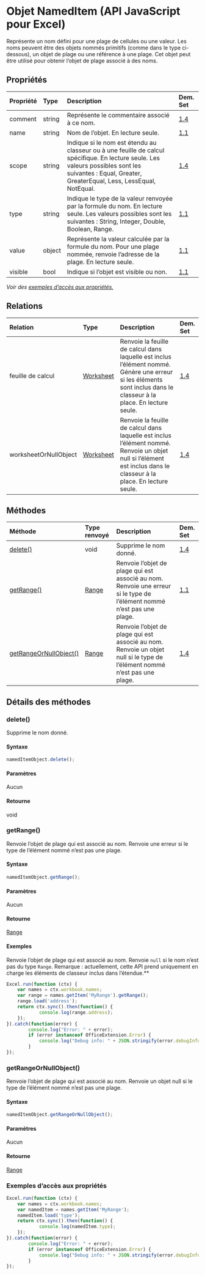 # <a name="nameditem-object-javascript-api-for-excel"></a>Objet NamedItem (API JavaScript pour Excel)

Représente un nom défini pour une plage de cellules ou une valeur. Les noms peuvent être des objets nommés primitifs (comme dans le type ci-dessous), un objet de plage ou une référence à une plage. Cet objet peut être utilisé pour obtenir l’objet de plage associé à des noms.

## <a name="properties"></a>Propriétés

| Propriété       | Type    |Description| Dem. Set|
|:---------------|:--------|:----------|:----|
|comment|string|Représente le commentaire associé à ce nom.|[1.4](../requirement-sets/excel-api-requirement-sets.md)|
|name|string|Nom de l’objet. En lecture seule.|[1.1](../requirement-sets/excel-api-requirement-sets.md)|
|scope|string|Indique si le nom est étendu au classeur ou à une feuille de calcul spécifique. En lecture seule. Les valeurs possibles sont les suivantes : Equal, Greater, GreaterEqual, Less, LessEqual, NotEqual.|[1.4](../requirement-sets/excel-api-requirement-sets.md)|
|type|string|Indique le type de la valeur renvoyée par la formule du nom. En lecture seule. Les valeurs possibles sont les suivantes : String, Integer, Double, Boolean, Range.|[1.1](../requirement-sets/excel-api-requirement-sets.md)|
|value|object|Représente la valeur calculée par la formule du nom. Pour une plage nommée, renvoie l’adresse de la plage. En lecture seule.|[1.1](../requirement-sets/excel-api-requirement-sets.md)|
|visible|bool|Indique si l’objet est visible ou non.|[1.1](../requirement-sets/excel-api-requirement-sets.md)|

_Voir des [exemples d’accès aux propriétés.](#property-access-examples)_

## <a name="relationships"></a>Relations
| Relation | Type    |Description| Dem. Set|
|:---------------|:--------|:----------|:----|
|feuille de calcul|[Worksheet](worksheet.md)|Renvoie la feuille de calcul dans laquelle est inclus l’élément nommé. Génère une erreur si les éléments sont inclus dans le classeur à la place. En lecture seule.|[1.4](../requirement-sets/excel-api-requirement-sets.md)|
|worksheetOrNullObject|[Worksheet](worksheet.md)|Renvoie la feuille de calcul dans laquelle est inclus l’élément nommé. Renvoie un objet null si l’élément est inclus dans le classeur à la place. En lecture seule.|[1.4](../requirement-sets/excel-api-requirement-sets.md)|

## <a name="methods"></a>Méthodes

| Méthode           | Type renvoyé    |Description| Dem. Set|
|:---------------|:--------|:----------|:----|
|[delete()](#delete)|void|Supprime le nom donné.|[1.4](../requirement-sets/excel-api-requirement-sets.md)|
|[getRange()](#getrange)|[Range](range.md)|Renvoie l’objet de plage qui est associé au nom. Renvoie une erreur si le type de l’élément nommé n’est pas une plage.|[1.1](../requirement-sets/excel-api-requirement-sets.md)|
|[getRangeOrNullObject()](#getrangeornullobject)|[Range](range.md)|Renvoie l’objet de plage qui est associé au nom. Renvoie un objet null si le type de l’élément nommé n’est pas une plage.|[1.4](../requirement-sets/excel-api-requirement-sets.md)|

## <a name="method-details"></a>Détails des méthodes


### <a name="delete"></a>delete()
Supprime le nom donné.

#### <a name="syntax"></a>Syntaxe
```js
namedItemObject.delete();
```

#### <a name="parameters"></a>Paramètres
Aucun

#### <a name="returns"></a>Retourne
void

### <a name="getrange"></a>getRange()
Renvoie l’objet de plage qui est associé au nom. Renvoie une erreur si le type de l’élément nommé n’est pas une plage.

#### <a name="syntax"></a>Syntaxe
```js
namedItemObject.getRange();
```

#### <a name="parameters"></a>Paramètres
Aucun

#### <a name="returns"></a>Retourne
[Range](range.md)

#### <a name="examples"></a>Exemples

Renvoie l’objet de plage qui est associé au nom. Renvoie `null` si le nom n’est pas du type `Range`. Remarque : actuellement, cette API prend uniquement en charge les éléments de classeur inclus dans l’étendue.**

```js
Excel.run(function (ctx) { 
    var names = ctx.workbook.names;
    var range = names.getItem('MyRange').getRange();
    range.load('address');
    return ctx.sync().then(function() {
            console.log(range.address);
    });
}).catch(function(error) {
        console.log("Error: " + error);
        if (error instanceof OfficeExtension.Error) {
            console.log("Debug info: " + JSON.stringify(error.debugInfo));
        }
});
```


### <a name="getrangeornullobject"></a>getRangeOrNullObject()
Renvoie l’objet de plage qui est associé au nom. Renvoie un objet null si le type de l’élément nommé n’est pas une plage.

#### <a name="syntax"></a>Syntaxe
```js
namedItemObject.getRangeOrNullObject();
```

#### <a name="parameters"></a>Paramètres
Aucun

#### <a name="returns"></a>Retourne
[Range](range.md)
### <a name="property-access-examples"></a>Exemples d’accès aux propriétés

```js
Excel.run(function (ctx) { 
    var names = ctx.workbook.names;
    var namedItem = names.getItem('MyRange');
    namedItem.load('type');
    return ctx.sync().then(function() {
            console.log(namedItem.type);
    });
}).catch(function(error) {
        console.log("Error: " + error);
        if (error instanceof OfficeExtension.Error) {
            console.log("Debug info: " + JSON.stringify(error.debugInfo));
        }
});
```
